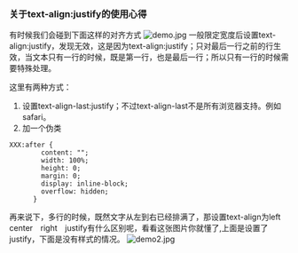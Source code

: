 
### 关于text-align:justify的使用心得
有时候我们会碰到下面这样的对齐方式
![demo.jpg](https://upload-images.jianshu.io/upload_images/12518470-061e91035d4ffdb4.jpg?imageMogr2/auto-orient/strip%7CimageView2/2/w/1240)
一般限定宽度后设置text-align:justify，发现无效，这是因为text-align:justify；只对最后一行之前的行生效，当文本只有一行的时候，既是第一行，也是最后一行；所以只有一行的时候需要特殊处理。

这里有两种方式：
1. 设置text-align-last:justify；不过text-align-last不是所有浏览器支持。例如safari。
2. 加一个伪类
```
XXX:after {
        content: "";
        width: 100%;
        height: 0;
        margin: 0;
        display: inline-block;
        overflow: hidden;
      }
```
再来说下，多行的时候，既然文字从左到右已经排满了，那设置text-align为left　center　right　justify有什么区别呢，看看这张图片你就懂了,上面是设置了justify，下面是没有样式的情况。
![demo2.jpg](https://upload-images.jianshu.io/upload_images/12518470-45277eb0c7828e56.jpg?imageMogr2/auto-orient/strip%7CimageView2/2/w/1240)
